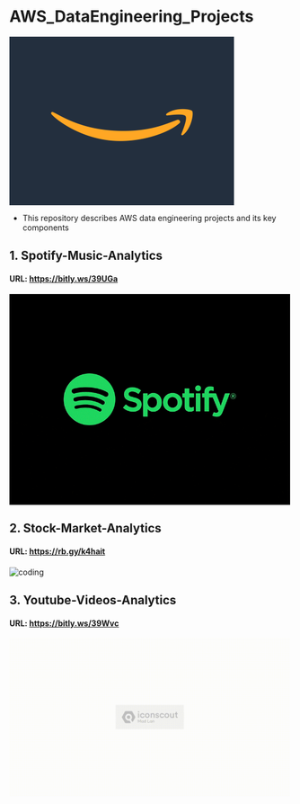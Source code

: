 # AWS_DataEngineering_Projects
<img align="center" alt="coding" width="400" src="https://github.com/Shoaib9288/AWS_DataEngineering_Projects/blob/main/Amazon%20Web%20Services.gif">

- This repository describes AWS data engineering projects and its key components

## 1. Spotify-Music-Analytics
#### URL: https://bitly.ws/39UGa
<img align="center" alt="coding" width="500" src="https://github.com/Shoaib9288/AWS_DataEngineering_Projects/blob/main/spotify-etl-aws-data-pipeline-project/Spotify.gif">

## 2. Stock-Market-Analytics
#### URL: https://rb.gy/k4hait
<img align="center" alt="coding" width="500" src="https://github.com/Shoaib9288/AWS_DataEngineering_Projects/blob/main/stock-market-kafka-data-engineering-project/Stock%20Market%20Analysis.gif">

## 3. Youtube-Videos-Analytics
#### URL: https://bitly.ws/39Wvc
<img align="center" alt="coding" width="500" src="https://github.com/Shoaib9288/AWS_DataEngineering_Projects/blob/main/youtube-analysis-dataengineering-project/Snapshots/Youtube%20Video%20Analytics.gif">

